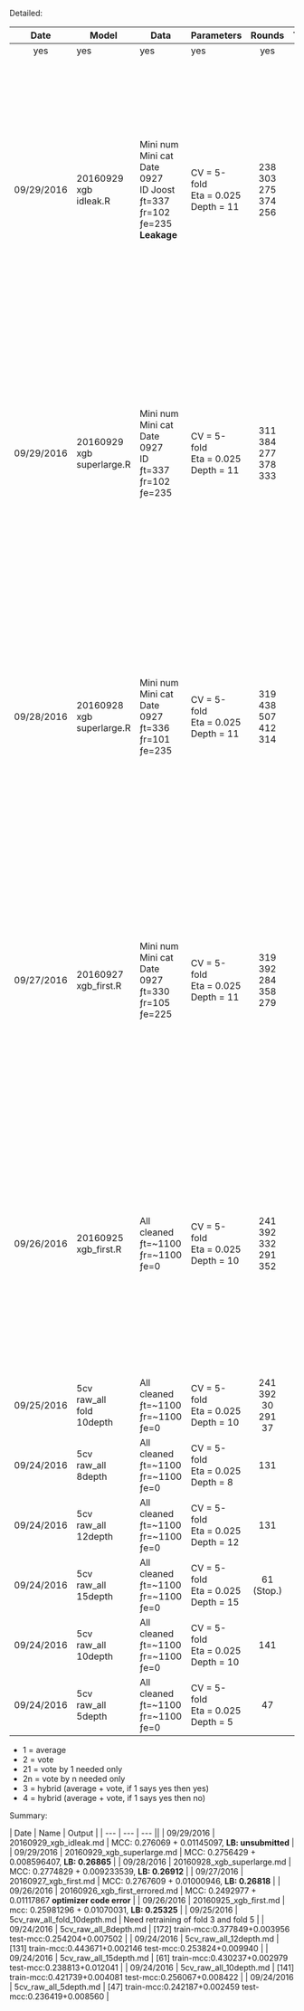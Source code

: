 Detailed:

| Date | Model | Data | Parameters | Rounds | Train(M/SD) | Test(M/SD) | LB |
| :---: | --- | --- | --- | :---: | :---: | :---: | :---: |
| yes | yes | yes | yes | yes | yes | yes | yes |
| 09/29/2016 | 20160929 <br> xgb<br>idleak.R | Mini num <br> Mini cat <br> Date 0927 <br> ID Joost <br> ƒt=337 <br> ƒr=102 <br> ƒe=235 <br> **Leakage** | CV = 5-fold <br> Eta = 0.025 <br> Depth = 11 | 238 <br> 303 <br> 275 <br> 374 <br> 256 | AUC <br> f1 0.913541 <br> f2 0.955060 <br> f3 0.937687 <br> f4 0.964857 <br> f5 0.925639 | AUC <br> f1 0.758393 <br> f2 0.759451 <br> f3 0.744818 <br> f4 0.748764 <br> f5 0.747239 <br> <br> MCC <br> f1 0.2921457 <br> f2 0.2748663 <br> f3 0.2808746 <br> f4 0.2613375 <br> f5 0.2711212 | 1 0.25667 <br> 2 ? <br> 3 ? <br> 4 ? |
| 09/29/2016 | 20160929 <br> xgb<br>superlarge.R | Mini num <br> Mini cat <br> Date 0927 <br> ID <br> ƒt=337 <br> ƒr=102 <br> ƒe=235 | CV = 5-fold <br> Eta = 0.025 <br> Depth = 11 | 311 <br> 384 <br> 277 <br> 378 <br> 333 | AUC <br> f1 0.959304 <br> f2 0.970204 <br> f3 0.940093 <br> f4 0.970141 <br> f5 0.953742 | AUC <br> f1 0.756335 <br> f2 0.762150 <br> f3 0.748110 <br> f4 0.750379 <br> f5 0.750467 <br> <br> MCC <br> f1 0.2905034 <br> f2 0.270387 <br> f3 0.2756896 <br> f4 0.2702875 <br> f5 0.2713472 | 1 **0.26865** <br> 5 0.26455 <br> 3 ? <br> 4 ? |
| 09/28/2016 | 20160928 <br> xgb<br>superlarge.R | Mini num <br> Mini cat <br> Date 0927 <br> ƒt=336 <br> ƒr=101 <br> ƒe=235 | CV = 5-fold <br> Eta = 0.025 <br> Depth = 11 | 319 <br> 438 <br> 507 <br> 412 <br> 314 | AUC <br> f1 0.958258 <br> f2 0.973816 <br> f3 0.973514 <br> f4 0.971696 <br> f5 0.948632 | AUC <br> f1 0.759470 <br> f2 0.761541 <br> f3 0.750555 <br> f4 0.754177 <br> f5 0.750378 <br> <br> MCC <br> f1 0.2927757 <br> f2 0.2708237 <br> f3 0.2793473 <br> f4 0.2707781 <br> f5 0.2736898 | 1 **0.26912** <br> 2 ? <br> 3 ? <br> 4 ? |
| 09/27/2016 | 20160927 <br> xgb_first.R | Mini num <br> Mini cat <br> Date 0927 <br> ƒt=330 <br> ƒr=105 <br> ƒe=225 | CV = 5-fold <br> Eta = 0.025 <br> Depth = 11 | 319 <br> 392 <br> 284 <br> 358 <br> 279 | AUC <br> f1 0.957097 <br> f2 0.960476 <br> f3 0.940905 <br> f4 0.962042 <br> f5 0.939429 | AUC <br> f1 0.757806 <br> f2 0.760574 <br> f3 0.745697 <br> f4 0.754109 <br> f5 0.750973 <br> <br> MCC <br> f1 0.2938706 <br> f2 0.2711243 <br> f3 0.2765231 <br> f4 0.2685868 <br> f5 0.2736996 | 1 **0.26818** <br> 2 0.26021 <br> 3 0.26773 <br> 4 ? |
| 09/26/2016 | 20160925 <br> xgb_first.R | All cleaned <br> ƒt=~1100 <br> ƒr=~1100 <br> ƒe=0 | CV = 5-fold <br> Eta = 0.025 <br> Depth = 10 | 241 <br> 392 <br> 332 <br> 291 <br> 352 | AUC <br> f1 0.890908 <br> f2 0.946415 <br> f3 0.930391 <br> f4 0.926381 <br> f5 0.935947 | AUC <br> f1 0.748642 <br> f2 0.757684 <br> f3 0.738047 <br> f4 0.738045 <br> f5 0.740936 <br> <br> MCC <br> f1 0.2729738 <br> f2 0.2489975 <br> f3 0.2462972 <br> f4 0.2509157 <br> f5 0.2519139 | **1 0.25325** <br> 2 0.25170 <br> **3 0.25325** <br> 4 0.25181 |
| 09/25/2016 | 5cv<br>raw_all<br>fold<br>10depth | All cleaned <br> ƒt=~1100 <br> ƒr=~1100 <br> ƒe=0 | CV = 5-fold <br> Eta = 0.025 <br> Depth = 10 | 241 <br> 392 <br> 30 <br> 291 <br> 37 | Need retraining | Need retraining | None |
| 09/24/2016 | 5cv<br>raw_all<br>8depth | All cleaned <br> ƒt=~1100 <br> ƒr=~1100 <br> ƒe=0 | CV = 5-fold <br> Eta = 0.025 <br> Depth = 8 | 131 | MCC <br> 0.377849 <br> 0.003956 | MCC <br> 0.254204 <br> 0.007502 | None |
| 09/24/2016 | 5cv<br>raw_all<br>12depth | All cleaned <br> ƒt=~1100 <br> ƒr=~1100 <br> ƒe=0 | CV = 5-fold <br> Eta = 0.025 <br> Depth = 12 | 131 | MCC <br>  0.443671 <br> 0.002146 |  MCC <br> 0.253824 <br> 0.009940 | None |
| 09/24/2016 | 5cv<br>raw_all<br>15depth | All cleaned <br> ƒt=~1100 <br> ƒr=~1100 <br> ƒe=0 | CV = 5-fold <br> Eta = 0.025 <br> Depth = 15 | 61 <br> (Stop.) | MCC <br>  0.430237 <br> 0.002979 | MCC <br>  0.238813 <br> 0.012041 | None |
| 09/24/2016 | 5cv<br>raw_all<br>10depth | All cleaned <br> ƒt=~1100 <br> ƒr=~1100 <br> ƒe=0 | CV = 5-fold <br> Eta = 0.025 <br> Depth = 10 | 141 | MCC <br>  0.421739 <br> 0.004081 | MCC <br>  0.256067 <br> 0.008422 | None |
| 09/24/2016 | 5cv<br>raw_all<br>5depth | All cleaned <br> ƒt=~1100 <br> ƒr=~1100 <br> ƒe=0 | CV = 5-fold <br> Eta = 0.025 <br> Depth = 5 | 47 | MCC <br>  0.242187 <br> 0.002459 | MCC <br>  0.236419 <br> 0.008560 | None |

* 1 = average
* 2 = vote
* 21 = vote by 1 needed only
* 2n = vote by n needed only
* 3 = hybrid (average + vote, if 1 says yes then yes)
* 4 = hybrid (average + vote, if 1 says yes then no)

Summary:

| Date | Name | Output |
| --- | --- | --- ||
| 09/29/2016 | 20160929_xgb_idleak.md | MCC: 0.276069 + 0.01145097, **LB: unsubmitted** |
| 09/29/2016 | 20160929_xgb_superlarge.md | MCC: 0.2756429 + 0.008596407, **LB: 0.26865** |
| 09/28/2016 | 20160928_xgb_superlarge.md | MCC: 0.2774829 + 0.009233539, **LB: 0.26912** |
| 09/27/2016 | 20160927_xgb_first.md | MCC: 0.2767609 + 0.01000946, **LB: 0.26818** |
| 09/26/2016 | 20160926_xgb_first_errored.md | MCC: 0.2492977 + 0.01117867 **optimizer code error** |
| 09/26/2016 | 20160925_xgb_first.md | mcc: 0.25981296 + 0.01070031, **LB: 0.25325** |
| 09/25/2016 | 5cv_raw_all_fold_10depth.md | Need retraining of fold 3 and fold 5 |
| 09/24/2016 | 5cv_raw_all_8depth.md | [172]	train-mcc:0.377849+0.003956	test-mcc:0.254204+0.007502 |
| 09/24/2016 | 5cv_raw_all_12depth.md | [131]	train-mcc:0.443671+0.002146	test-mcc:0.253824+0.009940 |
| 09/24/2016 | 5cv_raw_all_15depth.md | [61]	train-mcc:0.430237+0.002979	test-mcc:0.238813+0.012041  |
| 09/24/2016 | 5cv_raw_all_10depth.md | [141]   train-mcc:0.421739+0.004081 test-mcc:0.256067+0.008422 |
| 09/24/2016 | 5cv_raw_all_5depth.md | [47]    train-mcc:0.242187+0.002459 test-mcc:0.236419+0.008560 |
